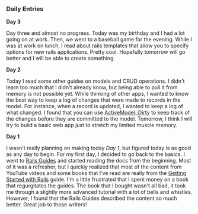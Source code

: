 ### Daily Entries

**Day 3**

Day three and almost no progress.  Today was my birthday and I had a lot going on at work.  Then, we went to a baseball game for the evening.  While I was at work on lunch, I read about rails templates that allow you to specify options for new rails applications.  Pretty cool.  Hopefully tomorrow will go better and I will be able to create something.


**Day 2**

Today I read some other guides on models and CRUD operations.  I didn't learn too much that I didn't already know, but being able to pull it from memory is not possible yet. While thinking of other apps, I wanted to know the best way to keep a log of changes that were made to records in the model.  For instance, when a record is updated, I wanted to keep a log of what changed.  I found that you can use [ActiveModel::Dirty](http://api.rubyonrails.org/classes/ActiveModel/Dirty.html) to keep track of the changes before they are committed to the model. Tomorrow, I think I will try to build a basic web app just to stretch my limited muscle memory.


**Day 1**

I wasn't really planning on making today _Day 1_, but figured today is as good as any day to begin.  For my first day, I decided to go back to the basics.  I went to [Rails Guides](http://guides.rubyonrails.org) and started reading the docs from the beginning.  Most of it was a refresher, but I quickly realized that most of the content from YouTube videos and some books that I've read are really from the [Getting Started with Rails](http://guides.rubyonrails.org/getting_started.html) guide.  I'm a little frustrated that I spent money on a book that regurgitates the guides.  The book that I bought wasn't all bad, it took me through a slightly more advanced tutorial with a lot of bells and whistles.  However, I found that the Rails Guides described the content so much better.  Great job to those writers!
